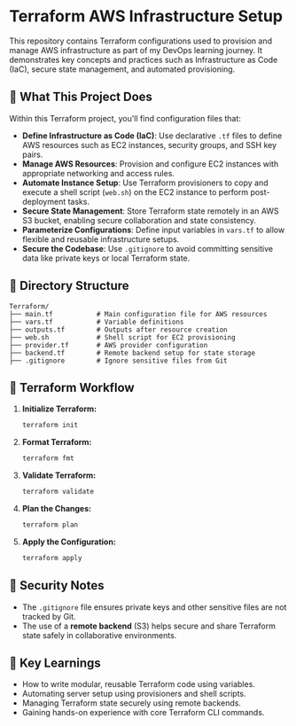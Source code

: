 # Terraform AWS Infrastructure Setup

This repository contains Terraform configurations used to provision and manage AWS infrastructure as part of my DevOps learning journey. It demonstrates key concepts and practices such as Infrastructure as Code (IaC), secure state management, and automated provisioning.

## 🚀 What This Project Does

Within this Terraform project, you'll find configuration files that:

- **Define Infrastructure as Code (IaC)**: Use declarative `.tf` files to define AWS resources such as EC2 instances, security groups, and SSH key pairs.
- **Manage AWS Resources**: Provision and configure EC2 instances with appropriate networking and access rules.
- **Automate Instance Setup**: Use Terraform provisioners to copy and execute a shell script (`web.sh`) on the EC2 instance to perform post-deployment tasks.
- **Secure State Management**: Store Terraform state remotely in an AWS S3 bucket, enabling secure collaboration and state consistency.
- **Parameterize Configurations**: Define input variables in `vars.tf` to allow flexible and reusable infrastructure setups.
- **Secure the Codebase**: Use `.gitignore` to avoid committing sensitive data like private keys or local Terraform state.

## 📂 Directory Structure

```
Terraform/
├── main.tf           # Main configuration file for AWS resources
├── vars.tf           # Variable definitions
├── outputs.tf        # Outputs after resource creation
├── web.sh            # Shell script for EC2 provisioning
├── provider.tf       # AWS provider configuration
├── backend.tf        # Remote backend setup for state storage
├── .gitignore        # Ignore sensitive files from Git
````

## 🔧 Terraform Workflow

1. **Initialize Terraform:**
   ```bash
   terraform init
   ```

2. **Format Terraform:**
   ```bash
   terraform fmt
   ```

3. **Validate Terraform:**
   ```bash
   terraform validate
   ```

4. **Plan the Changes:**

   ```bash
   terraform plan
   ```

5. **Apply the Configuration:**

   ```bash
   terraform apply
   ```

## 🔐 Security Notes

* The `.gitignore` file ensures private keys and other sensitive files are not tracked by Git.
* The use of a **remote backend** (S3) helps secure and share Terraform state safely in collaborative environments.

## 📘 Key Learnings

* How to write modular, reusable Terraform code using variables.
* Automating server setup using provisioners and shell scripts.
* Managing Terraform state securely using remote backends.
* Gaining hands-on experience with core Terraform CLI commands.




